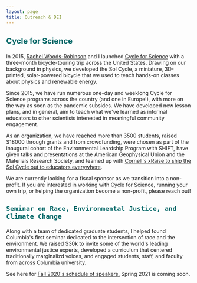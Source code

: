 ```yaml
---
layout: page
title: Outreach & DEI
---
```

<p></p>
<h2 style="color: #006666;">

Cycle for Science

</h2>
<p>
	In 2015, <a href="http://www.rachelectron.org">Rachel Woods-Robinson</a> and I launched <a href = "https://www..cycleforscience.org">Cycle for Science</a> with a three-month bicycle-touring trip across the United States. Drawing on our background in physics, we developed the Sol Cycle, a miniature, 3D-printed, solar-powered bicycle that we used to teach hands-on classes about physics and renewable energy.
</p>
<p>
	Since 2015, we have run numerous one-day and weeklong Cycle for Science programs across the country (and one in Europe!), with more on the way as soon as the pandemic subsides. We have developed new lesson plans, and in general, aim to teach what we've learned as informal educators to other scientists interested in meaningful community engagement.
</p>
<p>
	As an organization, we have reached more than 3500 students, raised $18000 through grants and from crowdfunding, were chosen as part of the inaugural cohort of the Environmental Leardship Program with SHIFT, have given talks and presentations at the American Geophysical Union and the Materials Research Society,  and teamed up with <a href = "http://xraise.classe.cornell.edu/">Cornell's xRaise to ship the Sol Cycle out to educators everywhere</a>.
</p>
<p>
	We are currently looking for a fiscal sponsor as we transition into a non-profit. If you are interested in working with Cycle for Science, running your own trip, or helping the organization become a non-profit, please reach out!
</p>



<h2 style="color: #006666;">

	Seminar on Race, Environmental Justice, and Climate Change

</h2>
<p>
	Along with a team of dedicated graduate students, I helped found Columbia's first seminar dedicated to the intersection of race and the environment. We raised $30k to invite some of the world's leading environmental justice experts, developed a curriculum that centered traditionally marginalizd voices, and engaged students, staff, and faculty from across Columbia university.
</p>
<p>
	See here for <a href = "https://eesc.columbia.edu/content/seminar-race-climate-change-and-environmental-justice-gr9810">Fall 2020's schedule of speakers.</a> Spring 2021 is coming soon. 
</p>
